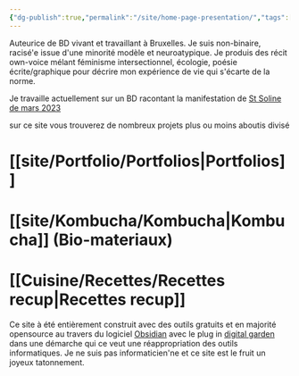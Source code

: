 ```yaml
---
{"dg-publish":true,"permalink":"/site/home-page-presentation/","tags":["gardenEntry"],"noteIcon":""}
---
```


Auteurice de BD vivant et travaillant à Bruxelles. 
Je suis non-binaire, racisé'e issue d'une minorité modèle et neuroatypique. 
Je produis des récit own-voice mélant féminisme intersectionnel, écologie, poésie écrite/graphique pour décrire mon expérience de vie qui s'écarte de la norme. 

Je travaille actuellement sur un BD racontant la manifestation de [St Soline  de mars 2023](obsidian://open?vault=Obsidian%20Vault&file=site%2FPortfolio%2FBD#St%Soline)

sur ce site vous trouverez de nombreux projets plus ou moins aboutis divisé 

# [[site/Portfolio/Portfolios\|Portfolios]]

# [[site/Kombucha/Kombucha\|Kombucha]] (Bio-materiaux)

# [[Cuisine/Recettes/Recettes recup\|Recettes recup]]



Ce site à été entièrement construit avec des outils gratuits et en majorité opensource au travers du logiciel [Obsidian](https://obsidian.md/) avec le plug in [digital garden](https://dg-docs.ole.dev/) dans une démarche qui ce veut une réappropriation des outils informatiques. Je ne suis pas informaticien'ne et ce site est le fruit un joyeux tatonnement. 
